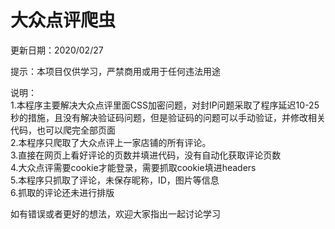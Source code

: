 # 大众点评爬虫  
更新日期：2020/02/27

提示：本项目仅供学习，严禁商用或用于任何违法用途

说明：  
1.本程序主要解决大众点评里面CSS加密问题，对封IP问题采取了程序延迟10-25秒的措施，且没有解决验证码问题，但是验证码的问题可以手动验证，并修改相关代码，也可以爬完全部页面  
2.本程序只爬取了大众点评上一家店铺的所有评论。  
3.直接在网页上看好评论的页数并填进代码，没有自动化获取评论页数  
4.大众点评需要cookie才能登录，需要抓取cookie填进headers  
5.本程序只抓取了评论，未保存昵称，ID，图片等信息  
6.抓取的评论还未进行排版  

如有错误或者更好的想法，欢迎大家指出一起讨论学习

